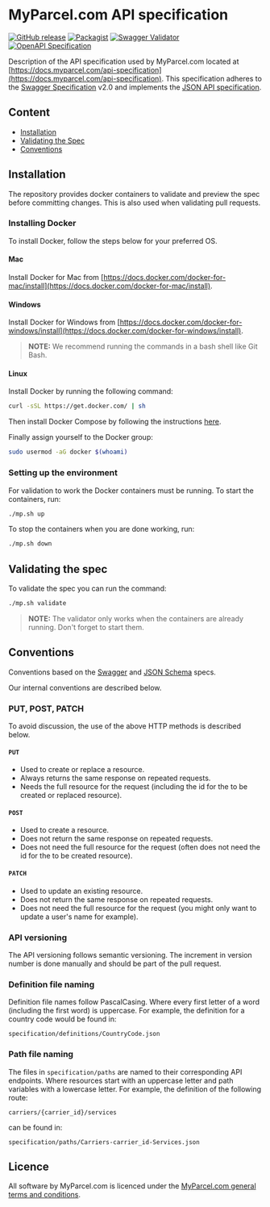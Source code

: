 # MyParcel.com API specification

[![GitHub release](https://img.shields.io/github/release/MyParcelCOM/api-specification/all.svg)](https://github.com/MyParcelCOM/api-specification)
[![Packagist](https://img.shields.io/packagist/v/MyParcelCOM/api-specification.svg)](https://packagist.org/packages/myparcelcom/api-specification)
[![Swagger Validator](https://img.shields.io/swagger/valid/2.0/https/docs.myparcel.com/api-specification/swagger.json.svg)](https://online.swagger.io/validator/debug?url=https://docs.myparcel.com/api-specification/swagger.json)
[![OpenAPI Specification](https://img.shields.io/badge/OAS-3.0.0-7CB749.svg)](https://swagger.io/specification)

Description of the API specification used by MyParcel.com located at [https://docs.myparcel.com/api-specification](https://docs.myparcel.com/api-specification).
This specification adheres to the [Swagger Specification](https://swagger.io/specification) v2.0 and implements the [JSON API specification](http://jsonapi.org/).

## Content
- [Installation](#installation)
- [Validating the Spec](#validating-the-spec)
- [Conventions](#conventions)

## Installation
The repository provides docker containers to validate and preview the spec before committing changes. This is also used when validating pull requests.

### Installing Docker
To install Docker, follow the steps below for your preferred OS.

#### Mac
Install Docker for Mac from [https://docs.docker.com/docker-for-mac/install](https://docs.docker.com/docker-for-mac/install).

#### Windows
Install Docker for Windows from [https://docs.docker.com/docker-for-windows/install](https://docs.docker.com/docker-for-windows/install).
> **NOTE:** We recommend running the commands in a bash shell like Git Bash.

#### Linux
Install Docker by running the following command:
```bash
curl -sSL https://get.docker.com/ | sh
```

Then install Docker Compose by following the instructions [here](https://github.com/docker/compose/releases).

Finally assign yourself to the Docker group:
```bash
sudo usermod -aG docker $(whoami)
```

### Setting up the environment
For validation to work the Docker containers must be running. To start the containers, run:
```bash
./mp.sh up
```
To stop the containers when you are done working, run:
```bash
./mp.sh down
```

## Validating the spec
To validate the spec you can run the command:
```bash
./mp.sh validate
```

> **NOTE:** The validator only works when the containers are already running. Don't forget to start them.

## Conventions
Conventions based on the [Swagger](https://swagger.io/specification) and [JSON Schema](http://json-schema.org) specs.

Our internal conventions are described below.

### PUT, POST, PATCH
To avoid discussion, the use of the above HTTP methods is described below.

#### `PUT`
- Used to create or replace a resource.
- Always returns the same response on repeated requests.
- Needs the full resource for the request (including the id for the to be created or replaced resource).

#### `POST`
- Used to create a resource.
- Does not return the same response on repeated requests.
- Does not need the full resource for the request (often does not need the id for the to be created resource).

#### `PATCH`
- Used to update an existing resource.
- Does not return the same response on repeated requests.
- Does not need the full resource for the request (you might only want to update a user's name for example).

### API versioning
The API versioning follows semantic versioning. The increment in version number is done manually and should be part of the pull request.

### Definition file naming
Definition file names follow PascalCasing. Where every first letter of a word (including the first word) is uppercase. For example, the definition for a country code would be found in:
```
specification/definitions/CountryCode.json
```

### Path file naming
The files in `specification/paths` are named to their corresponding API endpoints. Where resources start with an uppercase letter and path variables with a lowercase letter. For example, the definition of the following route: 
```
carriers/{carrier_id}/services
```
can be found in:
```
specification/paths/Carriers-carrier_id-Services.json
```

## Licence
All software by MyParcel.com is licenced under the [MyParcel.com general terms and conditions](https://www.myparcel.com/terms). 
